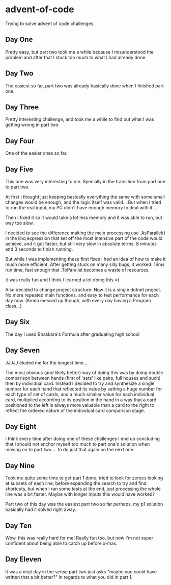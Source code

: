# advent-of-code
Trying to solve advent of code challenges

## Day One
Pretty easy, but part two took me a while because I misunderstood the problem and after that I stuck too much to what I had already done

## Day Two
The easiest so far, part two was already basically done when I finished part one.

## Day Three
Pretty interesting challenge, and took me a while to find out what I was getting wrong in part two

## Day Four
One of the easier ones so far.

## Day Five
This one was very interesting to me. Specially in the transition from part one to part two.

At first I thought just keeping basically everything the same with some small changes would be enough, and the logic itself was valid... But when I tried to run the real input, my PC didn't have enough memory to deal with it...

Then I fixed it so it would take a lot less memory and it was able to run, but way too slow.

I decided to see the difference making the main processing use .AsParallel() in the linq expression that set off the most intensive part of the code would achieve, and it got faster, but still very slow in absolute terms: 8 minutes and 3 seconds to finish running.

But while I was implementing these first fixes I had an idea of how to make it much more efficient. After getting stuck on many silly bugs, it worked: 16ms run time, fast enough that .ToParallel becomes a waste of resources.

It was really fun and I think I learned a lot doing this =)

Also decided to change project structure:
Now it is a single dotnet project. No more repeated main functions, and easy to test performance for each day now. (Kinda messed up though, with every day having a Program class...)

## Day Six
The day I used Bhaskara's Formula after graduating high school

## Day Seven
JJJJJ eluded me for the longest time....

The most obvious (and likely better) way of doing this was by doing double comparison between hands (first of 'sets' like pairs, full houses and such) then by individual card.
Instead I decided to try and synthesize a single number for each hand that reflected its value by setting a huge number for each type of set of cards, and a much smaller value for each individual card, multiplied according to
its position in the hand in a way that a card positioned to the left is always more valuable than a card to the right to reflect the ordered nature of the individual card comparison stage.

## Day Eight
I think every time after doing one of these challenges I end up concluding that I should not anchor myself too much to part one's
solution when moving on to part two.... to do just that again on the next one.

## Day Nine
Took me quite some time to get part 1 done, tried to look for zeroes looking at subsets of each line, before expanding the search
to try and find shortcuts, but when I ran some tests at the end, just processing the whole line was a bit faster. Maybe with longer
inputs this would have worked?

Part two of this day was the easiest part two so far perhaps, my p1 solution basically had it solved right away.

## Day Ten
Wow, this was really hard for me! Really fun too, but now I'm not super confident about being able to catch up
before x-mas.

## Day Eleven
It was a neat day in the sense part two just asks "maybe you could have written that a bit better?" in regards to what you did in part 1.
